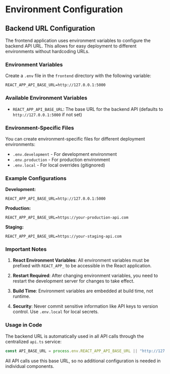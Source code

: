# Environment Configuration

## Backend URL Configuration

The frontend application uses environment variables to configure the backend API URL. This allows for easy deployment to different environments without hardcoding URLs.

### Environment Variables

Create a `.env` file in the `frontend` directory with the following variable:

```env
REACT_APP_API_BASE_URL=http://127.0.0.1:5000
```

### Available Environment Variables

- `REACT_APP_API_BASE_URL`: The base URL for the backend API (defaults to `http://127.0.0.1:5000` if not set)

### Environment-Specific Files

You can create environment-specific files for different deployment environments:

- `.env.development` - For development environment
- `.env.production` - For production environment
- `.env.local` - For local overrides (gitignored)

### Example Configurations

**Development:**
```env
REACT_APP_API_BASE_URL=http://127.0.0.1:5000
```

**Production:**
```env
REACT_APP_API_BASE_URL=https://your-production-api.com
```

**Staging:**
```env
REACT_APP_API_BASE_URL=https://your-staging-api.com
```

### Important Notes

1. **React Environment Variables**: All environment variables must be prefixed with `REACT_APP_` to be accessible in the React application.

2. **Restart Required**: After changing environment variables, you need to restart the development server for changes to take effect.

3. **Build Time**: Environment variables are embedded at build time, not runtime.

4. **Security**: Never commit sensitive information like API keys to version control. Use `.env.local` for local secrets.

### Usage in Code

The backend URL is automatically used in all API calls through the centralized `api.ts` service:

```typescript
const API_BASE_URL = process.env.REACT_APP_API_BASE_URL || "http://127.0.0.1:5000";
```

All API calls use this base URL, so no additional configuration is needed in individual components.
